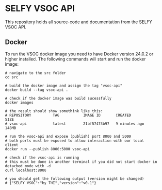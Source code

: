 # SELFY VSOC API

This repository holds all source-code and documentation from the SELFY VSOC API.

## Docker

To run the VSOC docker image you need to have Docker version 24.0.2 or higher installed. The following commands will start and run the docker image:

```
# navigate to the src folder
cd src

# build the docker image and assign the tag "vsoc-api"
docker build --tag vsoc-api .

# check if the docker image was build sucessfully 
docker images 

# the result should show somethink like this:
# REPOSITORY          TAG           IMAGE ID       CREATED         SIZE
# vsoc-api            latest        21bf57473b97   9 minutes ago   148MB

# run the vsoc-api and expose (publish) port 8000 and 5000
# both ports must be exposed to allow interaction with our local client
docker run --publish 8000:5000 vsoc-api

# check if the vsoc-api is running
# this must be done in another terminal if you did not start docker in detached mode with -d
curl localhost:8000 

# you should get the following output (version might be changed)
# {"SELFY VSOC":"by THI","version":"v0.1"}
```

